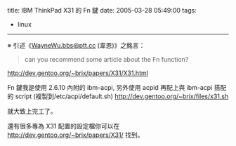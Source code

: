 title: IBM ThinkPad X31 的 Fn 鍵
date: 2005-03-28 05:49:00
tags: 
- linux
---

※ 引述《WayneWu.bbs@ptt.cc (韋恩)》之銘言：
> can you recommend some article about the Fn function?

http://dev.gentoo.org/~brix/papers/X31/X31.html

Fn 鍵我是使用 2.6.10 內附的 ibm-acpi,
另外使用 acpid
再配上與 ibm-acpi 搭配的 script (複製到/etc/acpi/default.sh)
http://dev.gentoo.org/~brix/files/x31.sh

就大致上完工了。

還有很多專為 X31 配置的設定檔你可以在
http://dev.gentoo.org/~brix/papers/X31/
找到。